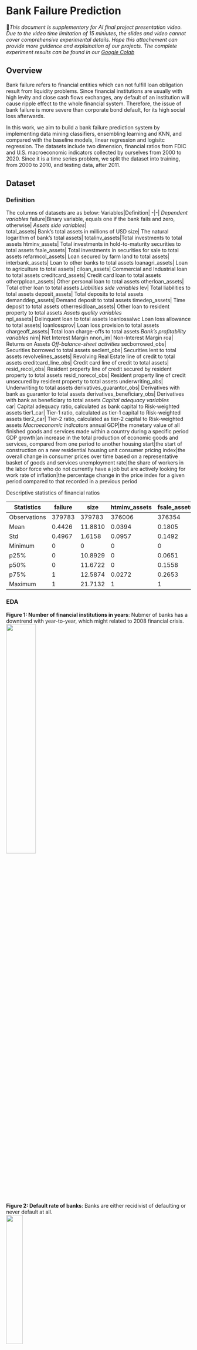 # Bank Failure Prediction

 :speech_balloon:*This document is supplementory for AI final project presentation video. Due to the video time limitation of 15 miniutes, the slides and video cannot cover comprehensive experimental details. Hope this attachement can provide more guidence and explaination of our projects. The complete experiment results can be found in our [Google Colab](https://colab.research.google.com/drive/1UOQLgOUAaM31_giy-JzfFfaf0OKooaNj?authuser=1#scrollTo=YEo_fpHEMnXa)*
 
## Overview
Bank failure refers to financial entities which can not fulfill loan obligation result from liquidity problems. Since financial institutions are usually with high levity and close cash flows exchanges, any default of an institution will cause ripple effect to the whole financial system. Therefore,  the issue of bank failure is more severe than corporate bond default, for its high social loss afterwards.

In this work, we aim to build a bank failure prediction system by implementing data mining classifiers, ensembling learning and KNN, and compared with the baseline models, linear regression and logisitc regression. The datasets include two dimension, financial ratios from FDIC and U.S. macroeconomic indicators collected by ourselves from 2000 to 2020. Since it is a time series problem, we split the dataset into training, from 2000 to 2010, and testing data, after 2011. 

## Dataset
### Definition
The columns of datasets are as below:
Variables|Definition|
-|-|
*Dependent variables*
failure|Binary variable, equals one if the bank fails and zero, otherwise|
*Assets side variables*|	
total_assets|	Bank’s total assets in millions of USD
size|	The natural logarithm of bank’s total assets|
totalinv_assets|Total investments to total assets
htminv_assets|	Total investments in hold-to-maturity securities to total assets
fsale_assets|	Total investments in securities for sale to total assets
refarmcol_assets|	Loan secured by farm land to total assets|
interbank_assets|	Loan to other banks to total assets
loanagri_assets|	Loan to agriculture to total assets|
ciloan_assets|	Commercial and Industrial loan to total assets
creditcard_assets|	Credit card loan to total assets
otherpploan_assets|	Other personal loan to total assets
otherloan_assets|	Total other loan to total assets
*Liabilities side variables*
lev|	Total liabilities to total assets
deposit_assets|	Total deposits to total assets
demanddep_assets|	Demand deposit to total assets
timedep_assets|	Time deposit to total assets
otherresidloan_assets|	Other loan to resident property to total assets
*Assets quality variables*	
npl_assets|	Delinquent loan to total assets
loanlossalwc	Loan loss allowance to total assets|
loanlossprov|	Loan loss provision to total assets
chargeoff_assets|	Total loan charge-offs to total assets
*Bank’s profitability variables*
nim|	Net Interest Margin
nnon_im|	Non-Interest Margin
roa|	Returns on Assets
*Off-balance-sheet activities*
secborrowed_obs|	Securities borrowed to total assets
seclent_obs|	Securities lent to total assets
revolvelines_assets|	Revolving Real Estate line of credit to total assets
creditcard_line_obs|	Credit card line of credit to total assets|
resid_recol_obs|	Resident property line of credit secured by resident property to total assets
resid_norecol_obs|	Resident property line of credit unsecured by resident property to total assets
underwriting_obs|	Underwriting to total assets
derivatives_guarantor_obs|	Derivatives with bank as guarantor to total assets
derivatives_beneficiary_obs|	Derivatives with bank as beneficiary to total assets
*Capital adequacy variables*	
car|	Capital adequacy ratio, calculated as bank capital to Risk-weighted assets
tier1_car|	Tier-1 ratio, calculated as tier-1 capital to Risk-weighted assets
tier2_car|	Tier-2 ratio, calculated as tier-2 capital to Risk-weighted assets
*Macroeconomic indicators*
annual GDP|the monetary value of all finished goods and services made within a country during a specific period
GDP growth|an increase in the total production of economic goods and services, compared from one period to another
housing start|the start of construction on a new residential housing unit
consumer pricing index|the overall change in consumer prices over time based on a representative basket of goods and services
unemployment rate|the share of workers in the labor force who do not currently have a job but are actively looking for work
rate of inflation|the percentage change in the price index for a given period compared to that recorded in a previous period

Descriptive statistics of financial ratios

| Statistics   | failure | size    | htminv_assets | fsale_assets | lev    | refarmcol_assets | interbank_assets | loanagri_assets | ciloan_assets | creditcard_assets | otherpploan_assets | otherloan_assets | demanddep_assets | timedep_assets | otherresidloan_assets | npl_assets | loanlossalwc | loanlossprov | nim    | nnon_im | roa     | chargeoff_assets | secborrowed_obs | revolvelines_assets | creditcard_line_obs | resid_recol_obs | resid_norecol_obs | underwriting_obs | tier1_car |
|--------------|---------|---------|---------------|--------------|--------|------------------|------------------|-----------------|---------------|-------------------|--------------------|------------------|------------------|----------------|-----------------------|------------|--------------|--------------|--------|---------|---------|------------------|-----------------|---------------------|---------------------|-----------------|-------------------|------------------|-----------|
| Observations | 379783  | 379783  | 376006        | 376354       | 372805 | 365882           | 379783           | 357345          | 373522        | 379783            | 353545             | 354190           | 375431           | 354190         | 357345                | 371643     | 360842       | 360712       | 354626 | 360952  | 361026  | 357344           | 357330          | 357345              | 357345              | 354190          | 357345            | 360489           | 355693    |
| Mean         | 0.4426  | 11.8810 | 0.0394        | 0.1805       | 0.8876 | 0.0366           | 0.0002           | 0.0445          | 0.1014        | 0.0002            | 0.0509             | 0.0025           | 0.1102           | 0.6994         | 0.1488                | 0.0018     | 0.0092       | 0.0020       | 0.0230 | -0.0138 | 0.0051  | 0.0019           | 0.0004          | 0.0143              | 0.0049              | 0.0267          | 0.0009            | 0.0000           | 0.1765    |
| Std          | 0.4967  | 1.6158  | 0.0957        | 0.1492       | 0.0921 | 0.0551           | 0.0069           | 0.0796          | 0.0872        | 0.0008            | 0.0495             | 0.0063           | 0.0766           | 0.1234         | 0.1199                | 0.0044     | 0.0070       | 0.0039       | 0.0115 | 0.0095  | 0.0084  | 0.0123           | 0.0094          | 0.0241              | 0.0180              | 0.0414          | 0.0061            | 0.0008           | 0.1563    |
| Minimum      | 0       | 0       | 0             | 0            | 0      | 0                | 0                | 0               | 0             | 0                 | 0                  | 0                | 0                | 0.0154         | 0                     | 0          | 0            | -0.0008      | 0.0047 | -0.0477 | -0.0360 | 0                | 0               | 0                   | 0                   | 0               | 0                 | 0                | 0.0754    |
| p25%         | 0       | 10.8929 | 0             | 0.0651       | 0.8793 | 0                | 0                | 0               | 0.0446        | 0                 | 0.0154             | 0                | 0.0619           | 0.6623         | 0.0620                | 0.0000     | 0.0062       | 0.0001       | 0.0120 | -0.0190 | 0.0023  | 0.0001           | 0               | 0                   | 0                   | 0.0002          | 0                 | 0                | 0.1088    |
| p50%         | 0       | 11.6722 | 0             | 0.1558       | 0.9035 | 0.0102           | 0                | 0.0052          | 0.0810        | 0                 | 0.0377             | 0.0004           | 0.1005           | 0.7207         | 0.1235                | 0.0002     | 0.0082       | 0.0007       | 0.0218 | -0.0126 | 0.0051  | 0.0005           | 0               | 0.0039              | 0                   | 0.0123          | 0                 | 0                | 0.1348    |
| p75%         | 1       | 12.5874 | 0.0272        | 0.2653       | 0.9183 | 0.0534           | 0                | 0.0529          | 0.1321        | 0                 | 0.0700             | 0.0017           | 0.1443           | 0.7696         | 0.2033                | 0.0017     | 0.0107       | 0.0020       | 0.0315 | -0.0070 | 0.0090  | 0.0016           | 0               | 0.0199              | 0.0004              | 0.0353          | 0                 | 0                | 0.1832    |
| Maximum      | 1       | 21.7132 | 1             | 1            | 6.1947 | 0.6494           | 0.9146           | 0.7227          | 0.5066        | 0.0063            | 0.2604             | 0.0427           | 1                | 0.8710         | 0.9825                | 0.2518     | 0.3673       | 0.0261       | 0.0527 | 0.0165  | 0.0302  | 5.9973           | 0.7500          | 0.9140              | 0.1575              | 1.5345          | 0.5043            | 0.1210           | 1.3183    |


### EDA
**Figure 1: Number of financial institutions in years**: Nubmer of banks has a downtrend with year-to-year, which might related to 2008 financial crisis.</br>
<img src="https://i.imgur.com/jaIIaWb.png" width="40%" height="40%">

**Figure 2: Default rate of banks**: Banks are either recidivist of defaulting or never default at all.</br>
<img src="https://i.imgur.com/eN0d1RT.png" width="30%" height="30%">

**Figure 3: Default frequency of banks**:
Most of banks(more than 4000 banks) have no default record at all.</br>
<img src="https://i.imgur.com/4sSdZPW.png" width="40%" height="40%">

## Methodology
### Preliminary Investigation: building up baselines
#### In and out-of sample test
In out-of-sample test, the differences of precisions and calls in each models are much larger than in-sample test and the accuracies of logistic and linear regression models can achieve to 80% higher. These phenomena are caused by the imbalanced data that most of data are 0, which is align with models' predictions. However, as for data 1, models cannot predict correctly. Accordingly, in this work, we use macro average, wich is the average of precission and call, to replace accuracy as a evaluation matrix. We take the results in this test as the baselines. The goal of the following work is to balance precision and call and also to improve macro averages.</br>
1. Performance</br>

In-sample|Accuracy|Precision|Call|
-|-|-|-|
XGBRF|0.63|0.74|0.39
RF|1|1|1
XGBoost|0.68|0.76|0.53
KNN|0.76| 0.81| 0.68
Linear| 0.64 |0.75| 0.40
Logistic |0.65 |0.74| 0.48
**Out-of-sample**|**Accuracy**|**Precision**|**Call**|
XGBRF|0.67| 0.79| 0.22
RF|0.73| 0.83 |0.43
XGBoost|0.54| 0.67| 0.25
KNN|0.78 |0.87| 0.43
Linear| 0.86| 0.93| 0.09
Logistic |0.92| 0.92| 0.08

2. In-sample Confusion Matrix

Xgboost|XGBRF|Random Forest
-|-|-
![](https://i.imgur.com/R8GQtvS.png)|![](https://i.imgur.com/KHnV5DP.png)|![](https://i.imgur.com/v0Rbj0N.png)
**KNN**|**Linear regression**|**Logistic regression**
![](https://i.imgur.com/DYBKi9v.png)|![](https://i.imgur.com/iCmJ2Dv.png)|![](https://i.imgur.com/RwHuO7k.png)

3. Out-of-sample Confusion Matrix

Xgboost|XGBRF|Random Forest
-|-|-
![](https://i.imgur.com/9bk2S73.png)|![](https://i.imgur.com/apHcthD.png)|![](https://i.imgur.com/7Yx0DPl.png)
**KNN**|**Linear regression**|**Logistic regression**
![](https://i.imgur.com/LqBsRFG.png)|![](https://i.imgur.com/WPymOZQ.png)|![](https://i.imgur.com/oQWFuI8.png)
### Implementation steps
1. Data preprocessing</br>
- Missing Values
We remove data columns where 95% of values are 0; therefore, interbank_assets, derivatives_guarantor_obs, derivatives_beneficiary_obs are removed. Then, we use iterative imputor to fill in NaN values.<br>
**Figure 4: Correlation Heapmap after Preprocessing**
<img alt="image" src="https://user-images.githubusercontent.com/104308942/173482647-64be2ee5-e811-46d6-96ed-1b913fe1fd7c.png">

- Resampling</br>
Using SmoteTomek and SmoteEnn to help the ratio of possitive and negative data resize to nearly 1.</br>

-|Raw data| SmoteEnn|SmoteTomek
-|-|-|-
Negative(0)|186651|186354|194246
Positive(1)|125957|186562|194454
ratio|1.48|1|1
2. Feature selection
- Filter</br>
Remove noise by dropping features that are not correlative with the target, namely, failure. First is to dropping features whose correlation coefficients with target is lower than 0.25%. Next step is deleting any one of two features whose correlation is larger than 0.85 or smaller than -0.85. For example, the correlation of unemployement rate is strong negative to rate of inflation, therefore, we can remove unemplyement rate since these two features can provide us with similar description.

- Wrapper<br>
The drawback of wrapper is the high computational cost. As a result, in order to save computational time, we randomly select 10,000 samples to compute average scores in different number of features. However, sampling will lead to difference experiment results each time. Using backward sequential feature selector with decision tree to compute accuracy of each combination of features. In the below example, we choose 14 features as our selected subset since it has the highest score, which are rssd_id, htminv_assets, lev,  ciloan_assets, demanddep_assets, creditcard_line_obs, month, Size, loanagri_assets, Ciloan_assets, roa, resid_recol_obs, Tier1_car, housing start(million), and year.</br>
**Figure 5: Average scores over different sets of selected features**
<img width="200" alt="image" src="https://user-images.githubusercontent.com/104308942/173612510-1a9ad774-b966-42fd-85ff-f695aebdc91c.png">
- Wrapper + Filter (main feature selection method)
- Lasso</br>
Take Regularization methods, and use Lasso regression (L1) to remove features whose coefficient are 0.

3. Scaling and dimension reduction</br>
For quick model convergence, we standardize the data from 0 to 1. For dimension reduction, we use PCA to retain 90% of explained variance ratio.
4. Modeling</br>
We choose XGboost, random forest, XGBRF, and KNN as our models. Also, linear and logistic regressions are considered as the model baselines.
5. Optimization: Fine-tuning hyperparameters of the selected models by try-and-error. For ensemble learning, we set numbers of tree to 100. For XGBRF and XGBoost, eta is inputed as 0.05 and the objective XGBoosting function is "binary:logistic".
```python=
XGBRFClassifier(n_estimators=100, subsample=0.9, eta=0.05)
XGBClassifier(n_estimators=100, objective='binary:logistic', eta=0.05)
RandomForestClassifier(n_estimators=100)
```
6. 10-fold cross validation

## Experiment Results
For the following experiments, we will test the performance of our propsed methods.
### Experiment A
The purpose of experiment A is to verify after data resampling, the performance of model prediction will become better.

Raw Data|XGBoost|XGBRF|Random Forest
-|-|-|-
Confusion Matrix|<img width="230" alt="image" src="https://user-images.githubusercontent.com/104308942/173615066-2fa4ab4e-9c9c-41fb-90e6-94cf0b5c0bba.png">|<img width="227" alt="image" src="https://user-images.githubusercontent.com/104308942/173614571-d0624b77-12ea-4af2-98ba-1f06948bf613.png">|<img width="235" alt="image" src="https://user-images.githubusercontent.com/104308942/173614918-6dd3a532-80d6-481f-a3a3-5a1833169449.png">
Report|<img width="258" alt="image" src="https://user-images.githubusercontent.com/104308942/173615126-50362be4-7b48-402a-85c3-77c84569e3f4.png">|<img width="256" alt="image" src="https://user-images.githubusercontent.com/104308942/173614829-712403cb-62f7-4fff-8a83-1190605bb577.png">|<img width="265" alt="image" src="https://user-images.githubusercontent.com/104308942/173614990-6b44c357-ef0b-4b4e-8165-8491d8f02775.png">

Smote-Tomek|XGBoost|XGBRF|Random Forest
-|-|-|-
Confusion Matrix|<img width="229" alt="image" src="https://user-images.githubusercontent.com/104308942/173615548-01d1a668-8247-4f7c-b65e-d950e4bf62b2.png">|<img width="231" alt="image" src="https://user-images.githubusercontent.com/104308942/173615683-d75a0ebf-2ddc-44d8-98ad-f7432ada0d52.png">|<img width="232" alt="image" src="https://user-images.githubusercontent.com/104308942/173615873-acc69fdd-a998-40df-9db5-7e4c38dec413.png">
Report|<img width="258" alt="image" src="https://user-images.githubusercontent.com/104308942/173615591-4f9bb960-51eb-44a5-a9af-b3b5e563fecc.png">|<img width="253" alt="image" src="https://user-images.githubusercontent.com/104308942/173615772-d8f0835a-f5bf-43b9-9ffc-0edbfaaafe84.png">|<img width="255" alt="image" src="https://user-images.githubusercontent.com/104308942/173616043-8bc4b371-014e-4f30-90c0-376c56a46aea.png">

Smote-ENN|XGBoost|XGBRF|Random Forest
-|-|-|-
Confusion Matrix|<img width="228" alt="image" src="https://user-images.githubusercontent.com/104308942/173616472-953b3986-6c36-4b8c-adc5-2cd9f7de446f.png">|<img width="234" alt="image" src="https://user-images.githubusercontent.com/104308942/173616663-ab5985a3-e2f1-4ad3-a719-a74289a83b37.png">|<img width="230" alt="image" src="https://user-images.githubusercontent.com/104308942/173616739-171315de-1ef3-4e75-8aa5-20193a99258f.png">
Report|<img width="257" alt="image" src="https://user-images.githubusercontent.com/104308942/173616547-9db02ec1-2402-4323-a189-769c9b3e237b.png">|<img width="259" alt="image" src="https://user-images.githubusercontent.com/104308942/173616690-fad8d0c8-22f3-427d-bebf-3dfbd92f8e10.png">|<img width="254" alt="image" src="https://user-images.githubusercontent.com/104308942/173616783-2bc517b8-a468-4943-bd20-83bbfd4117a5.png">

### Experiment B
In this part, we will compare several feature selection methods with our proposed method, Wrapper combined Filter, by using XGBoost as the tested model.
We can oberseve that after combining filter with wrapper, the result becomes better, from macro avg 0.77 to 0.86.

Raw|Filter|Wrapper|Wrapper+Filter|Lasso
-|-|-|-|-
<img width="267" alt="image" src="https://user-images.githubusercontent.com/104308942/173617501-f831ad57-a2ef-487d-b8dd-eb806327bce9.png">|<img width="264" alt="image" src="https://user-images.githubusercontent.com/104308942/173617552-bc01ac77-2c39-42b8-9d55-a89dcab7ecb4.png">|<img width="264" alt="image" src="https://user-images.githubusercontent.com/104308942/173617617-fa491a7b-e030-458c-a8fc-043ed7369eec.png">|<img width="255" alt="image" src="https://user-images.githubusercontent.com/104308942/173617703-45b7bf41-564e-43bd-89e2-3bb72b6ff843.png">|<img width="259" alt="image" src="https://user-images.githubusercontent.com/104308942/173617756-72f36359-6087-427b-be9e-87b6a7c45887.png">

### Experiment C
We want to compare PCA with feature selection by taking XGBoost as the experimental model. Since PCA incorporates noise and create new dimension that are not real, creating an erroneous result, but feature selection removes noises by dropping variables with low relation with the target and better to perform model explainability. Therefore, we maintain that feature selection will give a better performance compared to PCA. 

PCA|Feature selection|PCA+Feature Selection
-|-|-
<img width="257" alt="image" src="https://user-images.githubusercontent.com/104308942/173619602-8e9865e6-c320-4e3e-95ef-58148c7f7995.png">|<img width="257" alt="image" src="https://user-images.githubusercontent.com/104308942/173619876-f1a9ade6-75d3-4eba-be84-38f4c1ed3c97.png">|<img width="254" alt="image" src="https://user-images.githubusercontent.com/104308942/173619999-a89ccf54-5a5e-422b-b69a-b2d051e0dabc.png">

The experiment result verify our hypothesis. Features selection has 0.88 macro average, which outperforms 0.81 in PCA.

### Experiment D
All the models outperform the baselines and Random Forest are the best among all with 0.94 accuracy and macro average scores.

XGBRF|Random Forest|XGBoost|KNN|Linear Regression|Logistic Regression
-|-|-|-|-|-
<img width="253" alt="image" src="https://user-images.githubusercontent.com/104308942/173621580-6940eb2f-e311-4442-854b-de563ed49443.png">|<img width="260" alt="image" src="https://user-images.githubusercontent.com/104308942/173621649-354426d0-6bf2-4d5f-acb5-852176fad395.png">|<img width="251" alt="image" src="https://user-images.githubusercontent.com/104308942/173621716-1a4a1b67-26ed-4980-b87a-4e672e9e4901.png">|<img width="255" alt="image" src="https://user-images.githubusercontent.com/104308942/173621794-3f7a0ded-877e-4631-b121-064bd824e752.png">|<img width="256" alt="image" src="https://user-images.githubusercontent.com/104308942/173621943-392618a8-bcf2-4679-a287-8c3b2b80723b.png">|<img width="254" alt="image" src="https://user-images.githubusercontent.com/104308942/173621881-3fc2a89d-2c59-4c3a-9539-465950117175.png">
